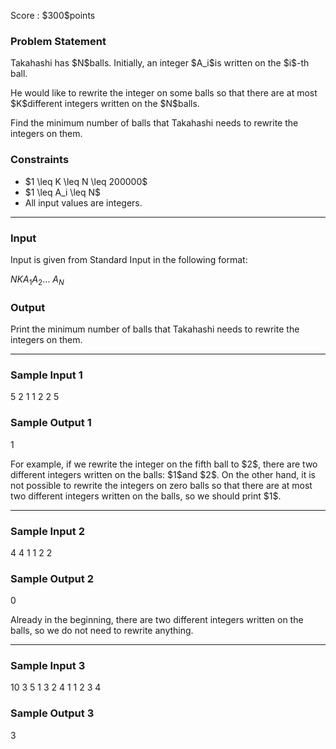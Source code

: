 
<div>

<span>

<span>

<p>
Score : $300$points
</p>

<div>

<section>

### **Problem Statement**

<p>
Takahashi has $N$balls. Initially, an integer $A_i$is written on the $i$-th ball.
</p>

<p>
He would like to rewrite the integer on some balls so that there are at most $K$different integers written on the $N$balls.
</p>

<p>
Find the minimum number of balls that Takahashi needs to rewrite the integers on them.
</p>

</section>

</div>

<div>

<section>

### **Constraints**

<ul>

<li>
$1 \leq K \leq N \leq 200000$
</li>

<li>
$1 \leq A_i \leq N$
</li>

<li>
All input values are integers.
</li>

</ul>

</section>

</div>

---

<div>

<div>

<section>

### **Input**

<p>
Input is given from Standard Input in the following format:
</p>

<div>

$N$$K$$A_1$$A_2$... $A_N$
</div>

</section>

</div>

<div>

<section>

### **Output**

<p>
Print the minimum number of balls that Takahashi needs to rewrite the integers on them.
</p>

</section>

</div>

</div>

---

<div>

<section>

### **Sample Input 1**

<div>

5 2
1 1 2 2 5

</div>

</section>

</div>

<div>

<section>

### **Sample Output 1**

<div>

1

</div>

<p>
For example, if we rewrite the integer on the fifth ball to $2$, there are two different integers written on the balls: $1$and $2$.
On the other hand, it is not possible to rewrite the integers on zero balls so that there are at most two different integers written on the balls, so we should print $1$.
</p>

</section>

</div>

---

<div>

<section>

### **Sample Input 2**

<div>

4 4
1 1 2 2

</div>

</section>

</div>

<div>

<section>

### **Sample Output 2**

<div>

0

</div>

<p>
Already in the beginning, there are two different integers written on the balls, so we do not need to rewrite anything.
</p>

</section>

</div>

---

<div>

<section>

### **Sample Input 3**

<div>

10 3
5 1 3 2 4 1 1 2 3 4

</div>

</section>

</div>

<div>

<section>

### **Sample Output 3**

<div>

3

</div>

</section>

</div>

</span>

</span>

</div>
